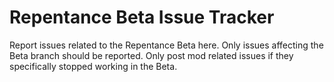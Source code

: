 # Repentance Beta Issue Tracker
Report issues related to the Repentance Beta here.
Only issues affecting the Beta branch should be reported. Only post mod related issues if they specifically stopped working in the Beta.

